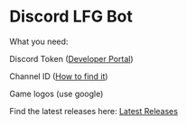 # Discord LFG Bot

What you need: 

Discord Token ([Developer Portal](https://discord.com/developers/applications "Dev Portal"))

Channel ID ([How to find it](https://www.wikihow.com/Find-Discord-ID))

Game logos (use google) 

Find the latest releases here:  [Latest Releases](https://github.com/crisprintsstuff/Discord-LFG-Bot/releases "Releases")


